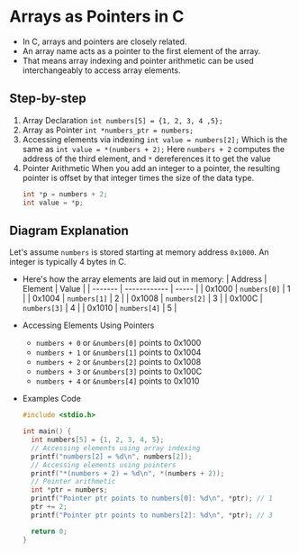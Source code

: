 # Arrays as Pointers in C

- In C, arrays and pointers are closely related.
- An array name acts as a pointer to the first element of the array.
- That means array indexing and pointer arithmetic can be used interchangeably to access array elements.

## Step-by-step

1. Array Declaration
   `int numbers[5] = {1, 2, 3, 4 ,5};`
2. Array as Pointer
   `int *numbers_ptr = numbers;`
3. Accessing elements via indexing
   `int value = numbers[2];`
   Which is the same as
   `int value = *(numbers + 2);`
   Here `numbers + 2` computes the address of the third element, and `*` dereferences it to get the value
4. Pointer Arithmetic
   When you add an integer to a pointer, the resulting pointer is offset by that integer times the size of the data type.
   ```c
   int *p = numbers + 2;
   int value = *p;
   ```

## Diagram Explanation

Let's assume `numbers` is stored starting at memory address `0x1000`. An integer is typically 4 bytes in C.

- Here's how the array elements are laid out in memory:
  | Address | Element | Value |
  | ------- | ------------ | ----- |
  | 0x1000 | `numbers[0]` | 1 |
  | 0x1004 | `numbers[1]` | 2 |
  | 0x1008 | `numbers[2]` | 3 |
  | 0x100C | `numbers[3]` | 4 |
  | 0x1010 | `numbers[4]` | 5 |
- Accessing Elements Using Pointers
  - `numbers + 0` or `&numbers[0]` points to 0x1000
  - `numbers + 1` or `&numbers[1]` points to 0x1004
  - `numbers + 2` or `&numbers[2]` points to 0x1008
  - `numbers + 3` or `&numbers[3]` points to 0x100C
  - `numbers + 4` or `&numbers[4]` points to 0x1010
- Examples Code

  ```c
  #include <stdio.h>

  int main() {
    int numbers[5] = {1, 2, 3, 4, 5};
    // Accessing elements using array indexing
    printf("numbers[2] = %d\n", numbers[2]);
    // Accessing elements using pointers
    printf("*(numbers + 2) = %d\n", *(numbers + 2));
    // Pointer arithmetic
    int *ptr = numbers;
    printf("Pointer ptr points to numbers[0]: %d\n", *ptr); // 1
    ptr += 2;
    printf("Pointer ptr points to numbers[2]: %d\n", *ptr); // 3

    return 0;
  }
  ```
